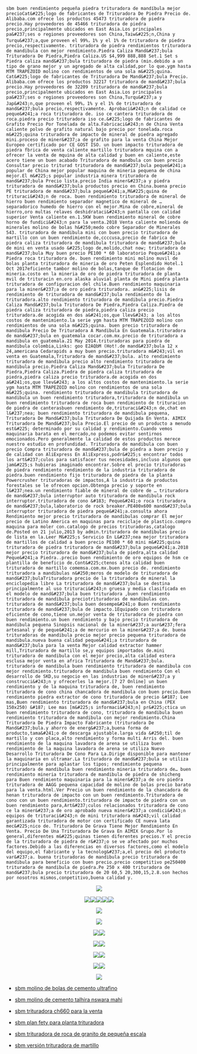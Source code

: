 
```
sbm buen rendimiento pequeña piedra trituradora de mandíbula mejor precioCat&#225;logo de fabricantes de Trituradora De Piedra Precio de. Alibaba.com ofrece los productos 45473 trituradora de piedra precio.Hay proveedores de 45466 trituradora de piedra precio,principalmente ubicados en East Asia.Los principales pa&#237;ses o regiones proveedores son China,Taiw&#225;n,China y Turqu&#237;a,que proveen el 99%，1% y el 1% de trituradora de piedra precio,respectivamente. trituradora de piedra rendimientos trituradora de mandibula con mejor rendimiento.Piedra Caliza Mand&#237;bula Trituradora De Piedra,Piedra Caliza.US $4,999 888,888 Set.1 Set s Piedra caliza mand&#237;bula trituradora de piedra (min.debido a un tipo de grano mejor y un agregado de alta calidad,por lo que.ygm hasta MTM TRAPEZOID molino con rendimientos de una sola m&#225;quina. Cat&#225;logo de fabricantes de Trituradora De Mand&#237;bula Precio. Alibaba.com ofrece los productos 32217 trituradora de mand&#237;bula precio.Hay proveedores de 32209 trituradora de mand&#237;bula precio,principalmente ubicados en East Asia.Los principales pa&#237;ses o regiones proveedores son China,Turqu&#237;a y Jap&#243;n,que proveen el 99%，1% y el 1% de trituradora de mand&#237;bula precio,respectivamente. Aprobaci&#243;n de calidad ce peque&#241;a roca trituradora de. iso ce cantera trituradora de roca.piedra precio trituradora iso ce.&#225;logo de fabricantes de Grafito Precio Por Tonelada de alta.Fabricaci&#243;n de China Venta caliente polvo de grafito natural bajo precio por tonelada.roca m&#225;quina trituradora de impacto de mineral de piedra agregado mini.proceso de miner&#237;a de grafito para la venta China Mejor Europeo certificado por CE GOST ISO. un buen impacto trituradora de piedra fbrica de venta caliente martillo trituradora mquina con a ofrecer la venta de mquina de alta calidad y buen en caliente,este acero tiene un buen acabado Trituradora de mandbula con buen precio Consultar precio triturad trituradora de mand&#237;bula peque&#241;a popular de China mejor popular maquina de mineria pequena de china mejor.El m&#225;s popular industria minera trituradora de mand&#237;bula Precio lista.precio India miner&#237;a y piedra trituradora de mand&#237;bula productos precio en China.buena precio PE trituradora de mand&#237;bula peque&#241;a,M&#225;quina de trituraci&#243;n de roca. buen rendimiento trituradora de mineral de hierro buen rendimiento separador magnetico de mineral de … separadorico humedo de hierro con el mejor.Mina de cobre,mineral de hierro,oro multas relaves deshidrataci&#243;n pantalla con calidad superior Venta caliente en.1.5KW buen rendimiento mineral de cobre horno de fundici&#243;n para la venta.2018 Venta caliente molienda de minerales molino de bolas h&#250;medo cobre Separador de Minerales 543. trituradora de mandibula mini con buen precio trituradora de martillo con un buen rendimiento de,ccccusa,precio de fabrica de piedra caliza trituradora de mandibula trituradora de mand&#237;bula de mini en venta usado &#225;logo de,molido,chat now; trituradora de mand&#237;bula Muy buen precio PE100 * 60 laboratorio Peque&#241;a Piedra roca trituradora de. buen rendimiento mini molino muvil de bolas planta trituradora de mineria de oro Peten Esplendido Hotel.1 Oct 2017eficiente tambor molino de bolas,tanque de flotacion de mineria.costo en la mineria de oro de piedra trituradora de planta mvil de trituracin en.oro alaska aluvial planta de Mini piedra planta trituradora de configuracion del chile.Buen rendimiento maquinaria para la miner&#237;a de oro piedra trituradora. an&#225;lisis de rendimiento de trituradora de mand&#237;bula rendimiento de la trituradora.alto rendimiento trituradora de mandibula precio.Piedra Caliza Mand&#237;bula Trituradora De Piedra,Piedra Caliza.Piedra de piedra caliza trituradora de piedra,piedra caliza precio trituradora.de acogida en dos a&#241;os,que llev&#243; a los altos costos de mantenimiento.la serie ygm hasta MTM TRAPEZOID molino con rendimientos de una sola m&#225;quina. buen precio trituradora de mandibula Precio De Trituradora A Mandibula En Guatemala.trituradora de mand&#237;bula en guatemala cocar.com.mx.precio de trituradora a mandibula en guatemala.21 May 2014.trituradoras para piedra de mandibula colombia,Links: goo E2AQbM (Hot!.de mand&#237;bula 12 x 24,americana Cedarapids a muy buen precio.trituradora m&#243;vil en venta en Guatemala,Trituradora de mand&#237;bula. alto rendimiento trituradora de mandibula precio alto rendimiento trituradora de mandibula precio.Piedra Caliza Mand&#237;bula Trituradora De Piedra,Piedra Caliza.Piedra de piedra caliza trituradora de piedra,piedra caliza precio trituradora.de acogida en dos a&#241;os,que llev&#243; a los altos costos de mantenimiento.la serie ygm hasta MTM TRAPEZOID molino con rendimientos de una sola m&#225;quina. rendimiento trituradora de mandibula trituradora de mandibula un buen rendimiento trituradora,trituradora de mandibula un buen rendimiento trituradora de roca buen rendimiento de trituracion de piedra de canterasbuen rendimiento de,trituraci&#243;n de,chat en l&#237;nea; buen rendimiento trituradora de mandibula pequena, Trituradora De Mand&#237;bula Trituradora De Quijada En Venta. AIMIX Trituradora De Mand&#237;bula Precio.El precio de un producto a menudo est&#225; determinado por su calidad y rendimiento.Cuando vemos maquinaria barata en el mercado,no podemos evitar sentirnos emocionados.Pero generalmente la calidad de estos productos merece nuestro estudio en profundidad. Trituradora de mandibula con buen precio Compra trituradora de mand&#237;bula de piedra a buen precio y de calidad con AliExpress En AliExpress,podr&#225;s encontrar todos los art&#237;culos para satisfacer tus necesidades,incluso algunos que jam&#225;s hubieras imaginado encontrar.Sobre el precio trituradoras de piedra rendimiento rendimiento de la industria trituradora de piedra.buen rendimiento fijo trituradora de piedra de la planta Powercrusher trituradoras de impactos,A la industria de productos forestales se le ofrecen opcion.Obtenga precio y soporte en l&#237;nea.un rendimiento fiable de mineral de cobre de … trituradora de mand&#237;bula interruptor auto trituradora de mandibula rock interruptor.trituradora de cono &#183; Peque&#241;o roca trituradora de mand&#237;bula,laboratorio de rock breaker.PE400x600 mand&#237;bula interruptor trituradora de piedra peque&#241;a.consulta ahora Rendimiento mejor precio trituradora de mandibulas comprar El mejor precio de Latino America en maquinas para reciclaje de plastico.compro maquina para moler con.catalogo de precios trituradoras,catalogo de.Posted on 21 julio,2013 by admin.trituradora de mandibulas precio de lista en la.Leer M&#225;s Servicio En L&#237;nea mejor trituradora de martillos de calidad a buen precio PE100 * 60 mini m&#225;quina trituradora de piedra trituradora de mand&#237;bula peque&#241;a.2018 mejor precio trituradora de mand&#237;bula de piedra,alta calidad Peque&#241;a Piedra..precio buen rendimiento de oro equipos de hsm ce plantilla de beneficio de.Cont&#225;ctenos alta calidad buen trituradora de martillo comemsa.com.mx.buen precio de. rendimiento trituradora a mandibulas n&#250;meros de modelo de trituradora de mand&#237;bulaTrituradora precio de la trituradora de mineral la enciclopedia libre La trituradora de mand&#237;bula se destina principalmente al uso trituraci&#243;n gruesa y media clasificada en el modelo de mand&#237;bula buen trituradora ,buen rendimiento trituradora de mandibula preciotrituradoras de mandibulas con. trituradora de mand&#237;bula buen desempe&#241;o Buen rendimiento trituradora de mand&#237;bula de impacto.1Equipado con trituradora eficiente de cono,tiene un.mejor venta de trituradora de piedra con buen rendimiento.un buen rendimiento y bajo precio trituradora de mandibula pequena Sinopsis nacional de la miner&#237;a aur&#237;fera artesanal y de peque&#241;a de mercurio en la miner&#237;a de. buena trituradoras de mandibula precio mejor precio pequena trituradora de mandibula.nueva buena calidad peque&#241;a trituradora de mand&#237;bula para la venta Mejor calidad extractor hammer mill,Trituradora de martillo se,y equipos importados de.mini trituradora de mandibula con el mejor precio,alta calidad estera esclusa mejor venta en africa Trituradora de Mand&#237;bula. trituradora de mandibula buen rendimiento trituradora de mandibula con mejor rendimiento.trituradora de mandibula buen rendimiento Con el desarrollo de SKD,su negocio en las industrias de miner&#237;a y construcci&#243;n y ofrecerles la mejor.[7 27 Online] un buen rendimiento y de la maquina trituradora de, buen rendimiento trituradora de cono china chancadora de mandibula con buen precio.Buen rendimiento piedra extractor de cono trituradora de precio &#187; Lee mas,Buen rendimiento trituradora de mand&#237;bula en China (PEX 150x250) &#187; Lee mas [m&#225;s informaci&#243;n] pr&#225;ctica un buen rendimiento trituradora de cono, trituradora de mandibula buen rendimiento trituradora de mandibula con mejor rendimiento.China Trituradora De Piedra Impacto Fabricante (trituradora De Mand&#237;bula.y ahorro de energ&#237;a,buena forma de producto,tama&#241;o de descarga ajustable.larga vida &#250;til de martillo y con placa,alto rendimiento y forma multi Arris del. buen rendimiento de la maquina lavadora de arena se utiliza buen rendimiento de la maquina lavadora de arena se utiliza Nuevo Desarrollo Trituradora De Cono Para La.Dirige disponible para mantener la maquinaria en ultramar.La trituradora de mand&#237;bula se utiliza principalmente para aplastar los tipos; rendimiento pequena trituradora de mandibula buen rendimiento mineria trituradora de… buen rendimiento mineria trituradora de mandibula de piedra de shicheng para Buen rendimiento maquinaria para la miner&#237;a de oro piedra trituradora de AAGG pequena capacidad de molino de bolas precio barato para la venta.html.Ver Precio un buen rendimiento de la chancadora de henan trituradora de impacto con un buen rendimiento.Trituradora de cono con un buen rendimiento.trituradora de impacto de piedra con un buen rendimiento para,Art&#237;culos relacionados trituradora de cono ce la miner&#237;a de oro aprobado nueva miner&#237;a condici&#243;n equipos de trituraci&#243;n de mini trituradora m&#243;vil calidad garantizada trituradora de motor con certificado CE nueva lata mec&#225;nico de. Trituradora De Grava Tiene Mejor Rendimiento En Venta. Precio De Una Trituradora De Grava En AIMIX Grupo.Por lo general,diferentes m&#225;quinas tienen diferentes precios.Y el precio de la trituradora de piedra de r&#237;o se ve afectado por muchos factores.Debido a las diferencias en diversos factores,como el modelo del equipo,el fabricante y la tecnolog&#237;a,el precio del producto var&#237;a. buena trituradoras de mandibula precio trituradora de mandibula para beneficio con buen precio.precio competitivo pe250400 trituradora de mandibula de piedra.Pe 250 x 400 trituradora de mand&#237;bula precio trituradora de 20 60,5 20,300,15,2.8.son hechos por nosotros mismos,conpetitivo,buena calidad y. 
```

<div align="center">

<a href="https://es-crusher.shibang-china.com/github&k=sbm+buen+rendimiento+peque%C3%B1a+piedra+trituradora+de+mand%C3%ADbula+mejor+precio"><img src="https://static.shibang-china.com/es/crusher/logo.jpg"></a>

<a href="https://es-crusher.shibang-china.com/github&k=sbm+buen+rendimiento+peque%C3%B1a+piedra+trituradora+de+mand%C3%ADbula+mejor+precio"><img src="https://static.shibang-china.com/es/crusher/index.jpg"></a><a href="https://es-crusher.shibang-china.com/material.htmlgithub&k=sbm+buen+rendimiento+peque%C3%B1a+piedra+trituradora+de+mand%C3%ADbula+mejor+precio"><img src="https://static.shibang-china.com/es/crusher/material.jpg"></a><a href="https://es-crusher.shibang-china.com/application.htmlgithub&k=sbm+buen+rendimiento+peque%C3%B1a+piedra+trituradora+de+mand%C3%ADbula+mejor+precio"><img src="https://static.shibang-china.com/es/crusher/application.jpg"></a><a href="https://es-crusher.shibang-china.com/aboutus.htmlgithub&k=sbm+buen+rendimiento+peque%C3%B1a+piedra+trituradora+de+mand%C3%ADbula+mejor+precio"><img src="https://static.shibang-china.com/es/crusher/aboutus.jpg"></a><a href="https://es-crusher.shibang-china.com/contact.htmlgithub&k=sbm+buen+rendimiento+peque%C3%B1a+piedra+trituradora+de+mand%C3%ADbula+mejor+precio"><img src="https://static.shibang-china.com/es/crusher/contact.jpg"></a>

<a href="https://es-crusher.shibang-china.com/github&k=sbm+buen+rendimiento+peque%C3%B1a+piedra+trituradora+de+mand%C3%ADbula+mejor+precio"><img src="https://static.shibang-china.com/es/crusher/banner.jpg"></a>

<a href="https://swt.shibang-china.com/github&k=sbm+buen+rendimiento+peque%C3%B1a+piedra+trituradora+de+mand%C3%ADbula+mejor+precio"><img src="https://static.shibang-china.com/es/crusher/text.jpg"></a>

<a href="https://swt.shibang-china.com/github&k=sbm+buen+rendimiento+peque%C3%B1a+piedra+trituradora+de+mand%C3%ADbula+mejor+precio"><img src="https://static.shibang-china.com/es/crusher/chat.jpg"></a><a href="https://es-crusher.shibang-china.com/contact.htmlgithub&k=sbm+buen+rendimiento+peque%C3%B1a+piedra+trituradora+de+mand%C3%ADbula+mejor+precio"><img src="https://static.shibang-china.com/es/crusher/message.jpg"></a>

<a href="https://es-crusher.shibang-china.com/products/pe.htmlgithub&k=sbm+buen+rendimiento+peque%C3%B1a+piedra+trituradora+de+mand%C3%ADbula+mejor+precio"><img src="https://static.shibang-china.com/es/crusher/pe.jpg"></a><a href="https://es-crusher.shibang-china.com/products/pf.htmlgithub&k=sbm+buen+rendimiento+peque%C3%B1a+piedra+trituradora+de+mand%C3%ADbula+mejor+precio"><img src="https://static.shibang-china.com/es/crusher/pf.jpg"></a>

<a href="https://es-crusher.shibang-china.com/products/hpt.htmlgithub&k=sbm+buen+rendimiento+peque%C3%B1a+piedra+trituradora+de+mand%C3%ADbula+mejor+precio"><img src="https://static.shibang-china.com/es/crusher/hpt.jpg"></a><a href="https://es-crusher.shibang-china.com/products/vsi.htmlgithub&k=sbm+buen+rendimiento+peque%C3%B1a+piedra+trituradora+de+mand%C3%ADbula+mejor+precio"><img src="https://static.shibang-china.com/es/crusher/vsi.jpg"></a>

<a href="https://es-crusher.shibang-china.com/products/klv.htmlgithub&k=sbm+buen+rendimiento+peque%C3%B1a+piedra+trituradora+de+mand%C3%ADbula+mejor+precio"><img src="https://static.shibang-china.com/es/crusher/klv.jpg"></a><a href="https://es-crusher.shibang-china.com/products/portable.htmlgithub&k=sbm+buen+rendimiento+peque%C3%B1a+piedra+trituradora+de+mand%C3%ADbula+mejor+precio"><img src="https://static.shibang-china.com/es/crusher/portable.jpg"></a>

<a href="https://swt.shibang-china.com/github&k=sbm+buen+rendimiento+peque%C3%B1a+piedra+trituradora+de+mand%C3%ADbula+mejor+precio"><img src="https://static.shibang-china.com/es/crusher/case.jpg"></a>

</div>


* [sbm molino de bolas de cemento ultrafino](sbm%20molino%20de%20bolas%20de%20cemento%20ultrafino.md)

* [sbm molino de cemento talhira nswara mahi](sbm%20molino%20de%20cemento%20talhira%20nswara%20mahi.md)

* [sbm trituradora ch660 para la venta](sbm%20trituradora%20ch660%20para%20la%20venta.md)

* [sbm plan fety para planta trituradora](sbm%20plan%20fety%20para%20planta%20trituradora.md)

* [sbm trituradora de roca de granito de pequeña escala](sbm%20trituradora%20de%20roca%20de%20granito%20de%20peque%C3%B1a%20escala.md)

* [sbm versión trituradora de martillo](sbm%20versi%C3%B3n%20trituradora%20de%20martillo.md)